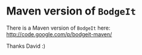 # Maven version of `BodgeIt` #

There is a Maven version of `BodgeIt` here: http://code.google.com/p/bodgeit-maven/

Thanks David :)